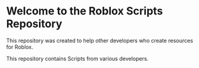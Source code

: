 # Welcome to the Roblox Scripts Repository

This repository was created to help other developers who create resources for Roblox.

This repository contains Scripts from various developers.